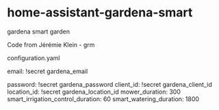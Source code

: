 # home-assistant-gardena-smart
gardena smart garden

Code from Jérémie Klein - grm


configuration.yaml
<p>
email: !secret gardena_email
</p>
password: !secret gardena_password
client_id: !secret gardena_client_id
location_id: !secret gardena_location_id
mower_duration: 300
smart_irrigation_control_duration: 60
smart_watering_duration: 1800
</p>
